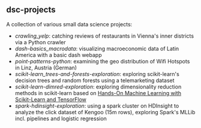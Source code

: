 ## dsc-projects

A collection of various small data science projects:

- *crawling_yelp*: catching reviews of restaurants in Vienna's inner districts via a Python crawler
- *dash-basics_macrodata*: visualizing macroeconomic data of Latin America with a basic dash webapp
- *point-patterns-python*: examining the geo distribution of Wifi Hotspots in Linz, Austria (German)
- *scikit-learn_trees-and-forests-exploration*: exploring scikit-learn's decision trees and random forests using a telemarketing dataset
- *scikit-learn-dimred-exploration*: exploring dimensionality reduction methods in scikit-learn based on [Hands-On Machine Learning with Scikit-Learn and TensorFlow](http://shop.oreilly.com/product/0636920052289.do)
- *spark-hdinsight-exploration*: using a spark cluster on HDInsight to analyze the click dataset of Kengoo (15m rows), exploring Spark's MLLib incl. pipelines and logistic regression 
